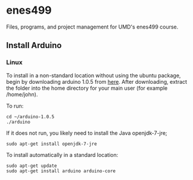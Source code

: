 enes499
=======

Files, programs, and project management for UMD's enes499 course.

## Install Arduino

### Linux

To install in a non-standard location without using the ubuntu package, begin by downloading arduino 1.0.5 from [here](http://arduino.cc/en/Main/Software).
After downloading, extract the folder into the home directory for your main user (for example /home/john).

To run:

    cd ~/arduino-1.0.5
    ./arduino

If it does not run, you likely need to install the Java openjdk-7-jre;

    sudo apt-get install openjdk-7-jre

To install automatically in a standard location:

    sudo apt-get update
    sudo apt-get install arduino arduino-core
